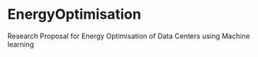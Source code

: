 # EnergyOptimisation
Research Proposal for Energy Optimisation of Data Centers using Machine learning
